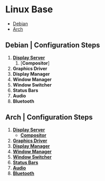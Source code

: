 # Linux Base
* [Debian](#debian--configuration-steps)
* [Arch](#arch--configuration-steps)

## Debian | Configuration Steps
1. [**Display Server**](Debian/displayServerProtocol.md)
    1. [**Compositor**]
1. **Graphics Driver**
1. **Display Manager**
1. **Window Manager**
1. **Window Switcher**
1. **Status Bars**
1. **Audio**
1. **Bluetooth**

## Arch | Configuration Steps
1. [**Display Server**](Arch/displayServerProtocol.md)
    - [**Compositor**](Arch/compositor.md)
1. [**Graphics Driver**](Arch/graphicsDriver.md)
1. [**Display Manager**](Arch/displayManager.md)
1. [**Window Manager**](Arch/windowManager.md)
1. [**Window Switcher**](Arch/windowSwitcher.md)
1. [**Status Bars**](Arch/statusBars.md)
1. [**Audio**](Arch/audio.md)
1. [**Bluetooth**](Arch/bluetooth.md)